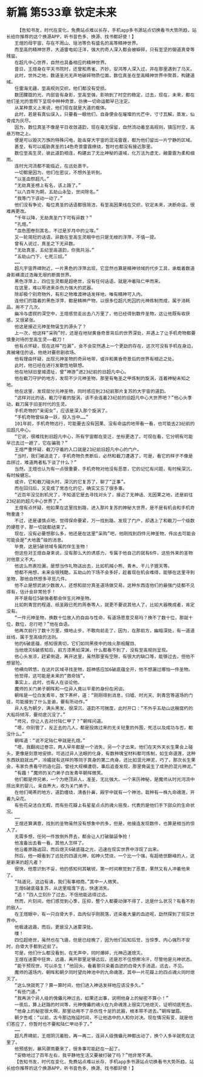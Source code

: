 # 新篇 第533章 钦定未来
        【告知书友，时代在变化，免费站点难以长存，手机app多书源站点切换看书大势所趋，站长给你推荐的这个换源APP，听书音色多、换源、找书都好使！】
       王煊的母宇宙，存在不周山、瑶池等负有盛名的高等精神世界。
       而至高的精神世界，大道雷电如汪洋，强大的奇人深入都会被噼碎，只有至坚的御道真骨等残留。
       在超凡中心世界，自然也具备相应的精神世界。
       昔日，王煊身在平天书院时，还曾和燕雀、齐妙、安鸿等人深入过，并在那里遇到了乌天。
       此时，世外之地，数道圣光无声地破碎物质位面，数位真圣在至高精神世界中聚首，构建道域。
       任雷海无疆，至高规则交织，他们都没有受损。
       数团朦胧的光，内部皆有身影，至高至强，影响到了时空的稳定，过去，现在，未来，都在他们圣光的普照下呈现中种种奇景，彷佛一切命运都早已注定。
       从某种意义上来说，他们现在就是大道的载体。
       此时，若是有真仙误入，只要看一眼他们，自身便会在璀璨的光芒中，寸寸瓦解，蒸发，仙骨成为灰尽。
       因为，数位真圣不像是平日收敛道韵，现在毫无保留，自然流动着至高规则，镇压时空，高悬万物之上。
       便是可以毁灭万族的特殊闪电，能击穿大宇宙的混沌雷霆，都为他们留出一片宁静的区域。
       甚至，有可以威胁真圣的14色奇景雷霆缭绕，暂时也都没有接近那里。
       数位至高生灵，彼此道韵相连，构建出了无比神秘的道域，化万法为虚无，融雷霆为柔和细雨。
       连时光河流都不能临近，在远处蒸干。
       一切都是因为，他们在密议，不想外圣听到。
       “以圣血祭超凡。”
       “无劫真圣榜上有名，该上路了。”
       “以八百年为期，五劫山永坠，世间除名。”
       “我等门下该动一动了。”
       他们没有争论，每位真圣的话语都很简洁，有至高因果线在交织，钦定未来，决断命运，很难再更改。
       “千年以降，无劫真圣门下可有异数？”
       “孔煊。”
       “血色图卷刻其名，不过是岁月中的尘埃。”
       又一轮简短的话语，异数在至高生灵眼中也只是无根的浮萍，不值一提。
       曾有人说过，真圣之下无异数。
       “无劫真圣，五纪至高道韵，你我共浴。”
       “五劫山门下，七死三奴。”
       ……
       超凡宇宙界碑附近，一片黑色的浮萍出现，它显然也算是精神领域的代步工具，承载着数道身影横渡过浩瀚无垠的断面世界。
       黑色浮萍上，四位生灵都是超绝世，没有任何话语，就是冲着陆仁甲而来。
       在这里，难以带进来杀伤力强大的武器。
       除却极个别奇物外，有形之物难渡神话发祥地，唯有精神可入内。
       连他们的踏着的黑色浮萍，都是精神产物，以很多位超凡死囚的元神炼制而成，属于消耗品，用不了几次。
       幽冷与虚寂的深空中，王煊感觉走出去八万里了，他已经得到数件圣物，这让他既有收获感，又很紧张。
       他这是接近元神圣物诞生的源头了？
       上一次，他这样“采购”时，还是在地狱黄昏奇景背后的世界深处，并遇上了让手机奇物都要慎重对待的至高生灵——截刀！
       他有点怀疑，现在这样“捡漏”，会不会突然遇上一个更勐的存在，这次可没有手机在身边，真被堵住的话，他绝对要悲剧收场。
       他有理由怀疑，出现元神圣物的奇异地带，或许和黄昏奇景后的世界有相近之处。
       此时，他已经在进行发散性地联想。
       他在地狱旧皇城遗址，曾“神游”进23纪前的旧超凡中心。
       他在截刀守护的地方，发现不少元神圣物，那里有龟圣之甲炼制的旋涡，连着神秘未知之地。
       他在这里，发现部分元神圣物，同时感应到23纪前那片复苏的大宇宙的道韵。
       “这样对比的话，截刀守着的旋涡，该不会连着23纪前的旧超凡中心大世界吧？”他心头季动，截刀属于旧圣时代的生灵。
       手机奇物的“亲闺女”，应该是深入那个旋涡了。
       “手机奇物曾纵身一跃，投入当中……”
       101年前，手机奇物远行，可能要去没有因果、没有命运的地带看一看，也可能去23纪前的旧超凡中心。
       “它说，很难找到旧超凡中心，所有宇宙都在变迁，坐标更迭了。可现在看，它分明有可能早已去过一趟了，它在骗我？”
       王煊严重怀疑，截刀守着的入口就是23纪前旧超凡中心的门户。
       “当时，我们被送走了，手机奇物负责断后，必然和截刀遭遇了，可是，看它的样子不像是血拼过，难道两者私下谈了什么？”
       当然，王煊也认为有一点很重要，手机奇物对他没有恶意，它的记忆有问题，有时候深沉，有时候健忘。
       或许，它和截刀碰头时，深沉的它复苏了，聊了“正事”。
       而在回归后，又变成了常态化的它，确实又忘了很多事。
       “近百年没见到机兄了，不知道它是去寻找对头了，接近了无神话、无因果之地，还是前往23纪前的超凡中心世界了。”
       王煊有点怀疑，他如果在这里找到路，进入那片复苏的神秘大世界，是不是有机会和手机奇物重逢？
       不过，还是谨慎点吧，觉得保命要紧，万一找到路，发现了门户，却遇上了和截刀一个级数的硬茬子，那一切就都结束了。
       现在，没有必要想那么多，他还是在这里“采购”吧，他刚找到四件元神圣物，传出去可能会可能会是“大地震”级的消息。
       毕竟，这是5破领域专属的伴生圣物！
       但这些对王煊自身来说，没有那么大的诱惑力，专属于他自己的就有6件，这些外来的圣物对他意义不大。
       他这么热衷捡漏，是想当作礼物送出去，比如机械小熊、青木、干儿子狼天等。
       想都不用想，未来会很残酷，五劫山的下场不会多好，趁着现在机会难得，能够在这里寻到圣物，那他自然想多寻觅几件。
       他不止是想武装少数故人，还想和部分真圣道场做交易，这种东西连他们的最强门徒都不见得有，估计会非常抢手！
       并不是每位5破强者都会伴生元神圣物。
       比如刺青宫的程道、纸圣殿已死的周泰等人，就更不要说其他人了，比如大器晚成者，肯定没有。
       “一件元神圣物，换数十位故人的自由与性命，有道场愿意交易吗？换不了数十位，那就十位，数位，总行吧？”他在自语。
       他再次前行了数十万里，倏地止步，不敢向前走了，因为，在那前方，幽暗深处，有一道道丝线，属于至高级的法则。
       他的6破底蕴，感知很真切，它们如同黑夜中的烛火那般醒目、
       当他熄灭6破感知后，前方漆黑如深渊，什么都看不到了，没有至高规则呈现。
       他心头发凉，赶紧倒退，离开这里，虽然那里有空隙，有很大的缺口等，能够过去，但他不想冒险。
       他横向转悠，在这片区域寻找圣物，超神感应加6破底蕴全开，他不想漏过哪怕一件圣物。
       他觉得，这可能是未来的“救命钱”。
       事实上，此时，也有人在谈论他。
       魔师的关门弟子朝晖和一位异人竟以平辈的身份在闲谈。
       朝晖是一位白发青年，放下茶杯，道：“刚刚得到消息，归墟、时光天、刺青宫等道场的门徒，可能接到了什么圣谕，要有所动作。”
       异人名为朝夕，满头黑发，很深沉，道韵不可揣度，此时开口：“不外乎五劫山这艘腐朽的大船将倾泻，要彻底沉没了。”
       “师兄，你让人去对付陆仁甲了？”朝晖问道。
       “嗯，你别管了，反正去的几人，都是投效过来的无关轻重的外围，死活以及成功与否，都没什么。”
       朝晖道：“说不定陆仁甲就是孔煊。”
       “嗯，我翻阅过卷宗，两人早年都是一个消失，另一个才出来。他们在天外天长生果会上碰头，更像是刻意地安排。可逃过异人法眼的化身，有数种瑰宝材料都可炼制，如生命道莲，这种东西妖庭就出产，冷媚就有这样的等同于真身的第二肉身。还比如混元神泥，巧了，那次长生果会，韦家负责看守的造化园，曾经大规模遭窃，事后追查发现，那里竟诞生了成熟的混元神泥。”
       “有趣！”魔师的关门弟子白发青年朝晖微笑。
       他们都是师兄弟，一个为绝顶异人，准圣，无比强大。一个来历神秘，是魔师从时光河流中捞出来的婴儿，亲自养大，收为关门弟子。
       在他们喝茶的地方，道韵缠绕，清香扑鼻，殿宇中就有一个神池，栽种有一株九命魂莲，开着九朵花。
       有些花朵洁白无暇，而有些花瓣上有星星点点的魂火摇曳，代表的是他们手下部众的生命状况。
       ……
       王煊还算满意，找到的圣物虽然没有想象中的多，但是，他接连发现数件，也算是相当的惊人了。
       无需多想，任何一件放倒外界去，都会让人打破脑袋争抢！
       他准备出去看一看，其他人怎样了。
       他沿着原路返回，而后熄灭6破底蕴之光，迅速在现实世界中浮现了出来。
       然后，他一眼看到了远处的四道元神，如神火焚烧，一个比一个强，有超绝世巅峰的人，这是新来的超凡者？
       很快，他意识到不妥，他的感知何其敏锐，第一时间察觉到了恶意，果然又有人冲着他来了。
       “陆道兄，这边有请，我们有事相商。”其中一人微笑。
       王煊6破底蕴复苏，从这里暗澹下去，快速消失。
       “追！”四人立刻扑了过去，不信他能逃得过远。
       然而，片刻间，他们感觉到心季，压抑，整个人都要动弹不得了，这是什么状况？有看不到的敌人。
       在王煊眼中，有一只白骨大手，血肉似乎刚脱落，还染着大量的血迹呢，勐然探到了现实世界中。
       他极速逃遁，而后，更是没入迷雾深处。
       噗！
       四位超绝世，虽然也在飞遁，但是已经晚了，因为他们后知后觉，当惊季、内心强烈不安时，白骨大手都到近前了。
       可是，他们什么都没看到，在无声中，同时爆碎，元神迅速熄灭。
       王煊在迷雾中狂奔，远遁，离开那里足够远后，还是忍不住想擦冷汗，尽管他是元神状态。
       “能干预现世，可以杀生！”他回头，看着那只染着血迹的白骨大手消退，远去，不见。
       魔师的道场内，朝晖和朝夕同时望向神池中的九命魂莲，其中一片花瓣上的四点魂火同时熄灭了。
       “这么快就死了？算一算时间，他们进入神话发祥地应该没多久。”
       “有些门道。”
       “我再派个异人级的傀儡元神过去，如果还出事，说明他身上的秘密不算小！”
       一夜后，算上赶路的时间等，元神傀儡的魂火在九命魂莲上很突兀地熄灭，证明彻底死去。
       “他身上的秘密很大啊，那里动用不了杀伤性十足的武器，根本带不进去。”朝晖皱眉。
       朝夕告戒：“以前，古今那边拖延时间，不让他选中的人和你对决。现在情况有变，就是他们答应了，你暂时也不要和陆仁甲动手了。”
       ……
       超凡界碑前，王煊阴沉着脸，再一再二，连异人级傀儡元神都出动了，换个人多半就死在这里了。
       他预感到，暴风骤雨要来了，很多事可能赶在一起了。
       “安稳地过了百年左右，我平静地生活又要被打破了吗？”他非常不满。
       【告知书友，时代在变化，免费站点难以长存，手机app多书源站点切换看书大势所趋，站长给你推荐的这个换源APP，听书音色多、换源、找书都好使！】